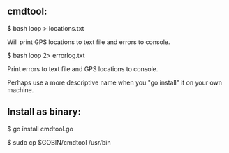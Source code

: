cmdtool:
-------

$ bash loop > locations.txt

Will print GPS locations to text file and errors to console.

$ bash loop 2> errorlog.txt

Print errors to text file and GPS locations to console.


Perhaps use a more descriptive name when you "go install" it on your own machine.

Install as binary:
-----------------

$ go install cmdtool.go

$ sudo cp $GOBIN/cmdtool /usr/bin
